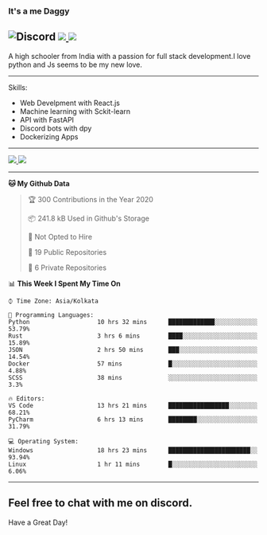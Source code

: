 
### It's a me Daggy

![Discord](https://img.shields.io/discord/491175207122370581?color=black&label=Discord&logo=discord) ![](https://img.shields.io/endpoint?url=https://dev.discordprofiles.me/api/badge/vscode/491174779278065689)<a href="https://github.com/Daggy1234">
  <img src="https://komarev.com/ghpvc/?username=Daggy1234&style=flat-square" />
</a>
 ----

A high schooler from India with a passion for full stack development.I love python and Js seems to be my new love. 

-----

Skills:

- Web Develpment with React.js
- Machine learning with Sckit-learn
- API with FastAPI
- Discord bots with dpy
- Dockerizing Apps

-----
<a href="https://github.com/Daggy1234">
  <img src="https://github-readme-stats.vercel.app/api?username=Daggy1234&show_icons=true&hide_border=true" />
</a><a href="https://github.com/Daggy1234">
  <img src="https://github-readme-stats.vercel.app/api/top-langs/?username=Daggy1234&layout=compact" />
</a>

---

<!--START_SECTION:waka-->
**🐱 My Github Data** 

> 🏆 300 Contributions in the Year 2020
 > 
> 📦 241.8 kB Used in Github's Storage 
 > 
> 🚫 Not Opted to Hire
 > 
> 📜 19 Public Repositories
 > 
> 🔑 6 Private Repositories 

📊 **This Week I Spent My Time On** 

```text
⌚︎ Time Zone: Asia/Kolkata

💬 Programming Languages: 
Python                   10 hrs 32 mins      █████████████░░░░░░░░░░░░   53.79% 
Rust                     3 hrs 6 mins        ████░░░░░░░░░░░░░░░░░░░░░   15.89% 
JSON                     2 hrs 50 mins       ███░░░░░░░░░░░░░░░░░░░░░░   14.54% 
Docker                   57 mins             █░░░░░░░░░░░░░░░░░░░░░░░░   4.88% 
SCSS                     38 mins             ░░░░░░░░░░░░░░░░░░░░░░░░░   3.3%

🔥 Editors: 
VS Code                  13 hrs 21 mins      █████████████████░░░░░░░░   68.21% 
PyCharm                  6 hrs 13 mins       ████████░░░░░░░░░░░░░░░░░   31.79%

💻 Operating System: 
Windows                  18 hrs 23 mins      ███████████████████████░░   93.94% 
Linux                    1 hr 11 mins        █░░░░░░░░░░░░░░░░░░░░░░░░   6.06%

```


<!--END_SECTION:waka-->

---

Feel free to chat with me on discord.
-----
Have a Great Day!
